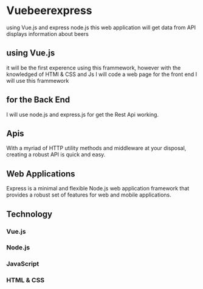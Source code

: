 # Vuebeerexpress
using Vue.js and express node.js this web application will get data from  API displays information about beers


## using Vue.js 
it will be the first experence using this frammework, however with the knowledged of HTMl & CSS and Js
I will code a web page for the front end I will use this frammework

## for the Back End 
I will use node.js and express.js for get the Rest Api working.

## Apis 
With a myriad of HTTP utility methods and middleware at your disposal, creating a robust API is quick and easy.

## Web Applications
Express is a minimal and flexible Node.js web application framework that provides a robust set of features for web and mobile applications.

## Technology 
### Vue.js
### Node.js
### JavaScript 
### HTML & CSS



